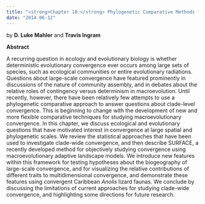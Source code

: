 ```yaml
---
title: "<strong>Chapter 18:</strong> Phylogenetic Comparative Methods for Studying Clade-Wide Convergence"
date: "2014-06-12"
---
```


by **D. Luke Mahler** and **Travis Ingram**

**Abstract**

A recurring question in ecology and evolutionary biology is whether deterministic evolutionary convergence ever occurs among large sets of species, such as ecological communities or entire evolutionary radiations. Questions about large-scale convergence have featured prominently in discussions of the nature of community assembly, and in debates about the relative roles of contingency versus determinism in macroevolution. Until recently, however, there have been relatively few attempts to use a phylogenetic comparative approach to answer questions about clade-level convergence. This is beginning to change with the development of new and more flexible comparative techniques for studying macroevolutionary convergence. In this chapter, we discuss ecological and evolutionary questions that have motivated interest in convergence at large spatial and phylogenetic scales. We review the statistical approaches that have been used to investigate clade-wide convergence, and then describe SURFACE, a recently developed method for objectively studying convergence using macroevolutionary adaptive landscape models. We introduce new features within this framework for testing hypotheses about the biogeography of large-scale convergence, and for visualizing the relative contributions of different traits to multidimensional convergence, and demonstrate these features using convergent Caribbean _Anolis_ lizard faunas. We conclude by discussing the limitations of current approaches for studying clade-wide convergence, and highlighting some directions for future research.
